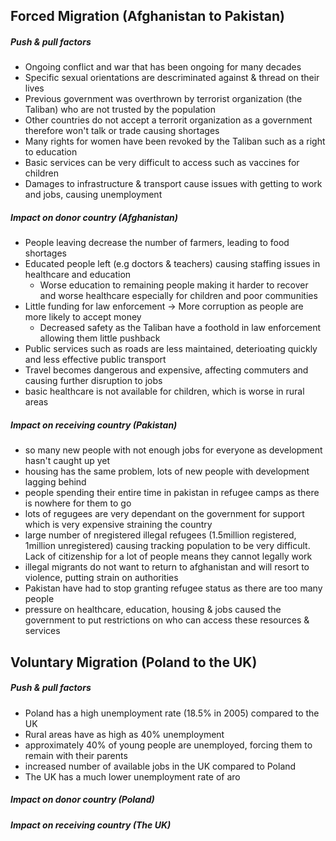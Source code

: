 ## Forced Migration (Afghanistan to Pakistan)
##### Push & pull factors
* Ongoing conflict and war that has been ongoing for many decades
* Specific sexual orientations are descriminated against & thread on their lives
* Previous government was overthrown by terrorist organization (the Taliban) who are not trusted by the population
* Other countries do not accept a terrorit organization as a government therefore won't talk or trade causing shortages
* Many rights for women have been revoked by the Taliban such as a right to education
* Basic services can be very difficult to access such as vaccines for children
* Damages to infrastructure & transport cause issues with getting to work and jobs, causing  unemployment

##### Impact on donor country (Afghanistan)
* People leaving decrease the number of farmers, leading to food shortages
* Educated people left (e.g doctors & teachers) causing staffing issues in healthcare and education
	* Worse education to remaining people making it harder to recover and worse healthcare especially for children and poor communities
* Little funding for law enforcement -> More corruption as people are more likely to accept money
	* Decreased safety as the Taliban have a foothold in law enforcement allowing them little pushback
* Public services such as roads are less maintained, deterioating quickly and less effective public transport
* Travel becomes dangerous and expensive, affecting commuters and causing further disruption to jobs
* basic healthcare is not available for children, which is worse in rural areas

##### Impact on receiving country (Pakistan)
* so many new people with not enough jobs for everyone as development hasn't caught up yet
* housing has the same problem, lots of new people with development lagging behind
* people spending their entire time in pakistan in refugee camps as there is nowhere for them to go
* lots of regugees are very dependant on the government for support which is very expensive straining the country
* large number of nregistered illegal refugees (1.5million registered, 1million unregistered) causing tracking population to be very difficult. Lack of citizenship for a lot of people means they cannot legally work
* illegal migrants do not want to return to afghanistan and will resort to violence, putting strain on authorities
* Pakistan have had to stop granting refugee status as there are too many people
* pressure on healthcare, education, housing & jobs caused the government to put restrictions on who can access these resources & services

## Voluntary Migration (Poland to the UK)
##### Push & pull factors
* Poland has a high unemployment rate (18.5% in 2005) compared to the UK
* Rural areas have as high as 40% unemployment
* approximately 40% of young people are unemployed, forcing them to remain with their parents
* increased number of available jobs in the UK compared to Poland
* The UK has a much lower unemployment rate of aro

##### Impact on donor country (Poland)


##### Impact on receiving country (The UK)

